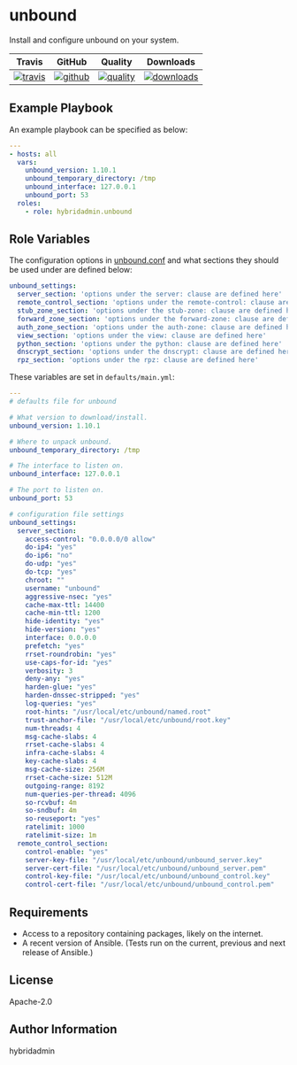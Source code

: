 # unbound

Install and configure unbound on your system.

|Travis|GitHub|Quality|Downloads|
|------|------|-------|---------|
|[![travis](https://travis-ci.com/hybridadmin/ansible-role-unbound.svg?branch=master)](https://travis-ci.com/hybridadmin/ansible-role-unbound.svg?branch=master)|[![github](https://github.com/hybridadmin/ansible-role-unbound/workflows/Ansible%20Molecule/badge.svg)](https://github.com/hybridadmin/ansible-role-unbound/actions)|[![quality](https://img.shields.io/ansible/quality/49048)](https://galaxy.ansible.com/hybridadmin/unbound)|[![downloads](https://img.shields.io/ansible/role/d/49048)](https://galaxy.ansible.com/hybridadmin/unbound)|

## Example Playbook

An example playbook can be specified as below:
```yaml
---
- hosts: all
  vars:
    unbound_version: 1.10.1
    unbound_temporary_directory: /tmp
    unbound_interface: 127.0.0.1
    unbound_port: 53
  roles:
    - role: hybridadmin.unbound
```

## Role Variables

The configuration options in [unbound.conf](https://nlnetlabs.nl/documentation/unbound/unbound.conf/) and what sections they should be used under are defined below:
```yaml
unbound_settings: 
  server_section: 'options under the server: clause are defined here'
  remote_control_section: 'options under the remote-control: clause are defined here'
  stub_zone_section: 'options under the stub-zone: clause are defined here'
  forward_zone_section: 'options under the forward-zone: clause are defined here'
  auth_zone_section: 'options under the auth-zone: clause are defined here'
  view_section: 'options under the view: clause are defined here'
  python_section: 'options under the python: clause are defined here'
  dnscrypt_section: 'options under the dnscrypt: clause are defined here'
  rpz_section: 'options under the rpz: clause are defined here'
```

These variables are set in `defaults/main.yml`:
```yaml
---
# defaults file for unbound

# What version to download/install.
unbound_version: 1.10.1

# Where to unpack unbound.
unbound_temporary_directory: /tmp

# The interface to listen on.
unbound_interface: 127.0.0.1

# The port to listen on.
unbound_port: 53

# configuration file settings
unbound_settings:
  server_section:
    access-control: "0.0.0.0/0 allow"
    do-ip4: "yes"
    do-ip6: "no"
    do-udp: "yes"
    do-tcp: "yes"
    chroot: ""
    username: "unbound"
    aggressive-nsec: "yes"
    cache-max-ttl: 14400
    cache-min-ttl: 1200
    hide-identity: "yes"
    hide-version: "yes"
    interface: 0.0.0.0
    prefetch: "yes"
    rrset-roundrobin: "yes"
    use-caps-for-id: "yes"
    verbosity: 3
    deny-any: "yes"
    harden-glue: "yes"
    harden-dnssec-stripped: "yes"
    log-queries: "yes"
    root-hints: "/usr/local/etc/unbound/named.root"
    trust-anchor-file: "/usr/local/etc/unbound/root.key"
    num-threads: 4
    msg-cache-slabs: 4
    rrset-cache-slabs: 4
    infra-cache-slabs: 4
    key-cache-slabs: 4
    msg-cache-size: 256M
    rrset-cache-size: 512M
    outgoing-range: 8192
    num-queries-per-thread: 4096
    so-rcvbuf: 4m
    so-sndbuf: 4m
    so-reuseport: "yes"
    ratelimit: 1000
    ratelimit-size: 1m
  remote_control_section:
    control-enable: "yes"
    server-key-file: "/usr/local/etc/unbound/unbound_server.key"
    server-cert-file: "/usr/local/etc/unbound/unbound_server.pem"
    control-key-file: "/usr/local/etc/unbound/unbound_control.key"
    control-cert-file: "/usr/local/etc/unbound/unbound_control.pem"  
```

## Requirements

- Access to a repository containing packages, likely on the internet.
- A recent version of Ansible. (Tests run on the current, previous and next release of Ansible.)


## License

Apache-2.0


## Author Information

hybridadmin
